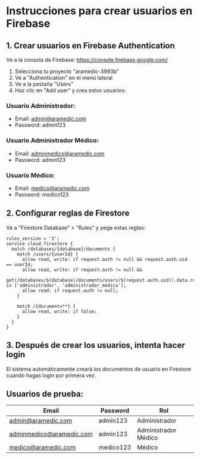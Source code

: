 # Instrucciones para crear usuarios en Firebase

## 1. Crear usuarios en Firebase Authentication

Ve a la consola de Firebase: https://console.firebase.google.com/

1. Selecciona tu proyecto "aramedic-3993b"
2. Ve a "Authentication" en el menú lateral
3. Ve a la pestaña "Users"
4. Haz clic en "Add user" y crea estos usuarios:

### Usuario Administrador:
- Email: admin@aramedic.com
- Password: admin123

### Usuario Administrador Médico:
- Email: adminmedico@aramedic.com
- Password: admin123

### Usuario Médico:
- Email: medico@aramedic.com
- Password: medico123

## 2. Configurar reglas de Firestore

Ve a "Firestore Database" > "Rules" y pega estas reglas:

```
rules_version = '2';
service cloud.firestore {
  match /databases/{database}/documents {
    match /users/{userId} {
      allow read, write: if request.auth != null && request.auth.uid == userId;
      allow read, write: if request.auth != null && 
        get(/databases/$(database)/documents/users/$(request.auth.uid)).data.role in ['administrador', 'administrador_medico'];
      allow read: if request.auth != null;
    }
    
    match /{document=**} {
      allow read, write: if false;
    }
  }
}
```

## 3. Después de crear los usuarios, intenta hacer login

El sistema automáticamente creará los documentos de usuario en Firestore cuando hagas login por primera vez.

## Usuarios de prueba:

| Email | Password | Rol |
|-------|----------|-----|
| admin@aramedic.com | admin123 | Administrador |
| adminmedico@aramedic.com | admin123 | Administrador Médico |
| medico@aramedic.com | medico123 | Médico |